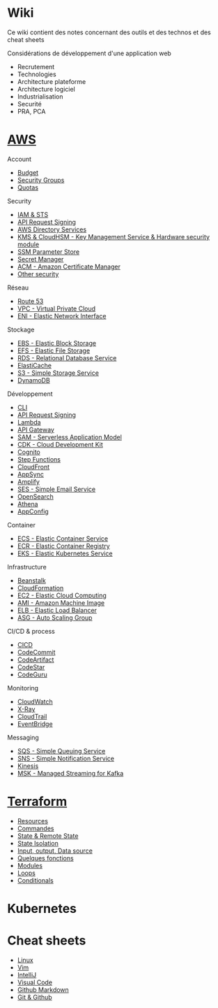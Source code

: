 # Wiki

Ce wiki contient des notes concernant des outils et des technos et des cheat sheets

Considérations de développement d'une application web
* Recrutement
* Technologies
* Architecture plateforme
* Architecture logiciel
* Industrialisation
* Securité
* PRA, PCA

# [AWS](https://github.com/Cyphle/wiki/wiki/AWS)

Account
* [Budget](https://github.com/Cyphle/wiki/wiki/AWS_Budget)
* [Security Groups](https://github.com/Cyphle/wiki/wiki/AWS_SecurityGroups)
* [Quotas](https://github.com/Cyphle/wiki/wiki/AWS_Quotas)

Security
* [IAM & STS](https://github.com/Cyphle/wiki/wiki/AWS_IAM_STS)
* [API Request Signing](https://github.com/Cyphle/wiki/wiki/AWS_APIRequestSigning)
* [AWS Directory Services](https://github.com/Cyphle/wiki/wiki/AWS_AD)
* [KMS & CloudHSM - Key Management Service & Hardware security module](https://github.com/Cyphle/wiki/wiki/AWS_KMS_CloudHSM)
* [SSM Parameter Store](https://github.com/Cyphle/wiki/wiki/AWS_SSM)
* [Secret Manager](https://github.com/Cyphle/wiki/wiki/AWS_SecretManager)
* [ACM - Amazon Certificate Manager](https://github.com/Cyphle/wiki/wiki/AWS_ACM)
* [Other security](https://github.com/Cyphle/wiki/wiki/AWS_OtherSecurity)

Réseau
* [Route 53](https://github.com/Cyphle/wiki/wiki/AWS_Route53)
* [VPC - Virtual Private Cloud](https://github.com/Cyphle/wiki/wiki/AWS_VPC)
* [ENI - Elastic Network Interface](https://github.com/Cyphle/wiki/wiki/AWS_ENI)

Stockage
* [EBS - Elastic Block Storage](https://github.com/Cyphle/wiki/wiki/AWS_EBS)
* [EFS - Elastic File Storage](https://github.com/Cyphle/wiki/wiki/AWS_EFS)
* [RDS - Relational Database Service](https://github.com/Cyphle/wiki/wiki/AWS_RDS)
* [ElastiCache](https://github.com/Cyphle/wiki/wiki/AWS_ElastiCache)
* [S3 - Simple Storage Service](https://github.com/Cyphle/wiki/wiki/AWS_S3)
* [DynamoDB](https://github.com/Cyphle/wiki/wiki/AWS_DynamoDB)

Développement
* [CLI](https://github.com/Cyphle/wiki/wiki/AWS_CLI)
* [API Request Signing](https://github.com/Cyphle/wiki/wiki/AWS_APIRequestSigning)
* [Lambda](https://github.com/Cyphle/wiki/wiki/AWS_Lambda)
* [API Gateway](https://github.com/Cyphle/wiki/wiki/AWS_APIGateway)
* [SAM - Serverless Application Model](https://github.com/Cyphle/wiki/wiki/AWS_SAM)
* [CDK - Cloud Development Kit](https://github.com/Cyphle/wiki/wiki/AWS_CDK)
* [Cognito](https://github.com/Cyphle/wiki/wiki/AWS_Cognito)
* [Step Functions](https://github.com/Cyphle/wiki/wiki/AWS_StepFunctions)
* [CloudFront](https://github.com/Cyphle/wiki/wiki/AWS_CloudFront)
* [AppSync](https://github.com/Cyphle/wiki/wiki/AWS_AppSync)
* [Amplify](https://github.com/Cyphle/wiki/wiki/AWS_Amplify)
* [SES - Simple Email Service](https://github.com/Cyphle/wiki/wiki/AWS_SES)
* [OpenSearch](https://github.com/Cyphle/wiki/wiki/AWS_OpenSearch)
* [Athena](https://github.com/Cyphle/wiki/wiki/AWS_Athena)
* [AppConfig](https://github.com/Cyphle/wiki/wiki/AWS_AppConfig)

Container
* [ECS - Elastic Container Service](https://github.com/Cyphle/wiki/wiki/AWS_ECS)
* [ECR - Elastic Container Registry](https://github.com/Cyphle/wiki/wiki/AWS_ECR)
* [EKS - Elastic Kubernetes Service](https://github.com/Cyphle/wiki/wiki/AWS_EKS)

Infrastructure
* [Beanstalk](https://github.com/Cyphle/wiki/wiki/AWS_Beanstalk)
* [CloudFormation](https://github.com/Cyphle/wiki/wiki/AWS_CloudFormation)
* [EC2 - Elastic Cloud Computing](https://github.com/Cyphle/wiki/wiki/AWS_EC2)
* [AMI - Amazon Machine Image](https://github.com/Cyphle/wiki/wiki/AWS_AMI)
* [ELB - Elastic Load Balancer](https://github.com/Cyphle/wiki/wiki/AWS_ELB)
* [ASG - Auto Scaling Group](https://github.com/Cyphle/wiki/wiki/AWS_ASG)

CI/CD & process
* [CICD](https://github.com/Cyphle/wiki/wiki/AWS_CICD)
* [CodeCommit](https://github.com/Cyphle/wiki/wiki/AWS_CodeCommit)
* [CodeArtifact](https://github.com/Cyphle/wiki/wiki/AWS_CodeArtifact)
* [CodeStar](https://github.com/Cyphle/wiki/wiki/AWS_CodeStar)
* [CodeGuru](https://github.com/Cyphle/wiki/wiki/AWS_CodeGuru)

Monitoring
* [CloudWatch](https://github.com/Cyphle/wiki/wiki/AWS_CloudWatch)
* [X-Ray](https://github.com/Cyphle/wiki/wiki/AWS_XRay)
* [CloudTrail](https://github.com/Cyphle/wiki/wiki/AWS_CloudTrail)
* [EventBridge](https://github.com/Cyphle/wiki/wiki/AWS_EventBridge)

Messaging
* [SQS - Simple Queuing Service](https://github.com/Cyphle/wiki/wiki/AWS_SQS)
* [SNS - Simple Notification Service](https://github.com/Cyphle/wiki/wiki/AWS_SNS)
* [Kinesis](https://github.com/Cyphle/wiki/wiki/AWS_Kinesis)
* [MSK - Managed Streaming for Kafka](https://github.com/Cyphle/wiki/wiki/AWS_MSK)


# [Terraform](https://github.com/Cyphle/wiki/wiki/Terraform)

* [Resources](https://github.com/Cyphle/wiki/wiki/Terraform_Resources)
* [Commandes](https://github.com/Cyphle/wiki/wiki/Terraform_Commands)
* [State & Remote State](https://github.com/Cyphle/wiki/wiki/Terraform_States)
* [State Isolation](https://github.com/Cyphle/wiki/wiki/Terraform_Isolation)
* [Input, output, Data source](https://github.com/Cyphle/wiki/wiki/Terraform_Data)
* [Quelques fonctions](https://github.com/Cyphle/wiki/wiki/Terraform_Functions)
* [Modules](https://github.com/Cyphle/wiki/wiki/Terraform_Modules)
* [Loops](https://github.com/Cyphle/wiki/wiki/Terraform_Loops)
* [Conditionals](https://github.com/Cyphle/wiki/wiki/Terraform_Conditionals)


# Kubernetes


# Cheat sheets

* [Linux](https://github.com/Cyphle/wiki/wiki/CheatSheet_Linux)
* [Vim](https://github.com/Cyphle/wiki/wiki/CheatSheet_Vim)
* [IntelliJ](https://github.com/Cyphle/wiki/wiki/CheatSheet_IntelliJ)
* [Visual Code](https://github.com/Cyphle/wiki/wiki/CheatSheet_VisualCode)
* [Github Markdown](https://github.com/Cyphle/wiki/wiki/CheatSheet_Markdown)
* [Git & Github](https://github.com/Cyphle/wiki/wiki/CheatSheet_Git)